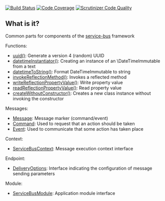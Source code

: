 [![Build Status](https://travis-ci.org/php-service-bus/common.svg?branch=master)](https://travis-ci.org/php-service-bus/common)
[![Code Coverage](https://scrutinizer-ci.com/g/php-service-bus/common/badges/coverage.png?b=master)](https://scrutinizer-ci.com/g/php-service-bus/common/?branch=master)
[![Scrutinizer Code Quality](https://scrutinizer-ci.com/g/php-service-bus/common/badges/quality-score.png?b=master)](https://scrutinizer-ci.com/g/php-service-bus/common/?branch=master)

## What is it?
Common parts for components of the [service-bus](https://github.com/php-service-bus/service-bus) framework

Functions:
* [uuid()](https://github.com/php-service-bus/common/blob/master/src/functions.php#L29): Generate a version 4 (random) UUID
* [datetimeInstantiator()](https://github.com/php-service-bus/common/blob/master/src/functions.php#L45): Creating an instance of an \DateTimeImmutable from a text
* [datetimeToString()](https://github.com/php-service-bus/common/blob/master/src/functions.php#L78): Format DateTimeImmutable to string
* [invokeReflectionMethod()](https://github.com/php-service-bus/common/blob/master/src/functions.php#L105): Invokes a reflected method
* [writeReflectionPropertyValue()](https://github.com/php-service-bus/common/blob/master/src/functions.php#L131): Write property value
* [readReflectionPropertyValue()](https://github.com/php-service-bus/common/blob/master/src/functions.php#L151): Read property value
* [createWithoutConstructor()](https://github.com/php-service-bus/common/blob/master/src/functions.php#L208): Creates a new class instance without invoking the constructor

Messages:
* [Message](https://github.com/php-service-bus/common/blob/master/src/Messages/Message.php): Message marker (command/event)
* [Command](https://github.com/php-service-bus/common/blob/master/src/Messages/Command.php): Used to request that an action should be taken
* [Event](https://github.com/php-service-bus/common/blob/master/src/Messages/Event.php): Used to communicate that some action has taken place

Context:
* [ServiceBusContext](https://github.com/php-service-bus/common/blob/master/src/Context/ServiceBusContext.php): Message execution context interface

Endpoint:
* [DeliveryOptions](https://github.com/php-service-bus/common/blob/master/src/Endpoint/DeliveryOptions.php): Interface indicating the configuration of message sending parameters

Module:
* [ServiceBusModule](https://github.com/php-service-bus/common/blob/master/src/Module/ServiceBusModule.php): Application module interface
